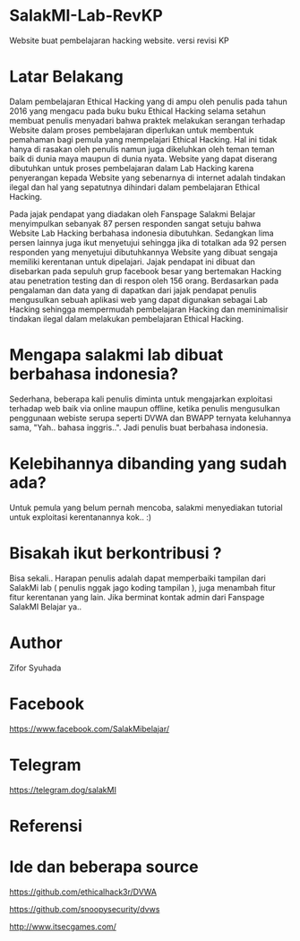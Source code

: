 # SalakMI-Lab-RevKP

Website buat pembelajaran hacking website. versi revisi KP

# Latar Belakang
Dalam pembelajaran Ethical Hacking yang di ampu oleh penulis pada tahun 2016 yang mengacu pada buku buku Ethical Hacking selama setahun membuat penulis menyadari bahwa praktek melakukan serangan terhadap Website dalam proses pembelajaran diperlukan untuk membentuk pemahaman bagi pemula yang mempelajari Ethical Hacking. Hal ini tidak hanya di rasakan oleh penulis namun juga dikeluhkan oleh teman teman baik di dunia maya maupun di dunia nyata. Website yang dapat diserang dibutuhkan untuk proses pembelajaran dalam Lab Hacking karena penyerangan kepada Website yang sebenarnya di internet adalah tindakan ilegal dan hal yang sepatutnya dihindari dalam pembelajaran Ethical Hacking. 

Pada jajak pendapat yang diadakan oleh Fanspage Salakmi Belajar menyimpulkan sebanyak 87 persen responden sangat setuju bahwa Website Lab Hacking berbahasa indonesia dibutuhkan. Sedangkan lima persen lainnya juga ikut menyetujui sehingga jika di totalkan ada 92 persen responden yang menyetujui dibutuhkannya Website yang dibuat sengaja memiliki kerentanan untuk dipelajari. Jajak pendapat ini dibuat dan disebarkan pada sepuluh grup facebook besar yang bertemakan Hacking atau penetration testing dan di respon oleh 156 orang.
Berdasarkan pada pengalaman dan data yang di dapatkan dari jajak pendapat penulis mengusulkan sebuah aplikasi web yang dapat digunakan sebagai Lab Hacking sehingga mempermudah pembelajaran Hacking dan meminimalisir tindakan ilegal dalam melakukan pembelajaran Ethical Hacking.

# Mengapa salakmi lab dibuat berbahasa indonesia?
Sederhana, beberapa kali penulis diminta untuk mengajarkan exploitasi terhadap web baik via online maupun offline, ketika penulis mengusulkan penggunaan webiste serupa seperti DVWA dan BWAPP ternyata keluhannya sama, "Yah.. bahasa inggris..". Jadi penulis buat berbahasa indonesia.

# Kelebihannya dibanding yang sudah ada?
Untuk pemula yang belum pernah mencoba, salakmi menyediakan tutorial untuk exploitasi kerentanannya kok.. :)

# Bisakah ikut berkontribusi ?
Bisa sekali..
Harapan penulis adalah dapat memperbaiki tampilan dari SalakMi lab ( penulis nggak jago koding tampilan ), juga menambah fitur fitur kerentanan yang lain.
Jika berminat kontak admin dari Fanspage SalakMI Belajar ya..


# Author
Zifor Syuhada

# Facebook

https://www.facebook.com/SalakMibelajar/

# Telegram

https://telegram.dog/salakMI

# Referensi

  # Ide dan beberapa source 

  https://github.com/ethicalhack3r/DVWA
  
  https://github.com/snoopysecurity/dvws
  
  http://www.itsecgames.com/


